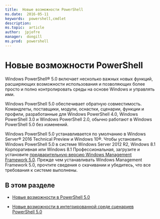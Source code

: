 ```yaml
---
title:  Новые возможности PowerShell
ms.date:  2016-05-11
keywords:  powershell,cmdlet
description:  
ms.topic:  article
author:  jpjofre
manager:  dongill
ms.prod:  powershell
---
```


# Новые возможности PowerShell
Windows PowerShell® 5.0 включает несколько важных новых функций, расширяющих возможности использования и позволяющих более просто и полно контролировать среды на основе Windows и управлять ими.

Windows PowerShell 5.0 обеспечивает обратную совместимость. Командлеты, поставщики, модули, оснастки, сценарии, функции и профили, разработанные для Windows PowerShell 4.0, Windows PowerShell 3.0 и Windows PowerShell 2.0, обычно работают в Windows PowerShell 5.0 без изменений.

Windows PowerShell 5.0 устанавливается по умолчанию в Windows Server® 2016 Technical Preview и Windows 10®. Чтобы установить Windows PowerShell 5.0 в системе Windows Server 2012 R2, Windows 8.1 Корпоративная или Windows 8.1 Профессиональная, загрузите и установите [предварительную версию Windows Management Framework 5.0](http://go.microsoft.com/fwlink/?LinkID=395058). Прежде чем устанавливать Windows Management Framework 5.0, прочтите сведения о скачивании и убедитесь, что все требования к системе выполнены.

## В этом разделе

-   [Новые возможности в PowerShell 5.0](What-s-New-in-Windows-PowerShell-50.md)

-   [Новые возможности в интегрированной среде сценариев PowerShell 5.0](What-s-New-in-the-PowerShell-50-ISE.md)

<!--
-   New features in Windows PowerShell 4.0

-   New features in Windows PowerShell 3.0
-->



<!--HONumber=May16_HO2-->


